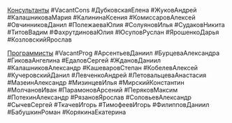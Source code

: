 <u>Консультанты</u>
#VacantCons
#ДубковскаяЕлена
#ЖуковАндрей
#КалашниковаМария
#КалининаКсения
#КомиссаровАлексей
#ОвчинниковДанил
#ПолежаеваЮлия
#СолуяновИлья
#СудаковНикита
#ТитовВадим
#ФахрутдиноваЮлия
#ЮсуповРуслан
#ЯрошенкоДарья
#КозловскийЯрослав



<u>Программисты</u>
#VacantProg
#АрсентьевДаниил
#БурцеваАлександра
#ГиковаАнгелина
#ЕдаловСергей
#ЖдановДаниил
#КалашниковАлександр
#КашеваровСтепан
#КобелевАлексей
#КучеровскийДанил
#ЛевченкоАндрей
#ЛетовальцеваАнастасия
#МазеинАлександр
#МизинцевИлья
#МирскийКонстантин
#МолчановИван
#ПарамоновАрсений
#ПеряковМаксим
#ПотехинАлександр
#РязановЯрослав
#СоловьевАлександр 
#СычевСергей
#ТкачевИгорь
#ТимофеевИгорь
#ФилипповДаниил
#БабушкинРоман
#КорякинаЕкатерина
